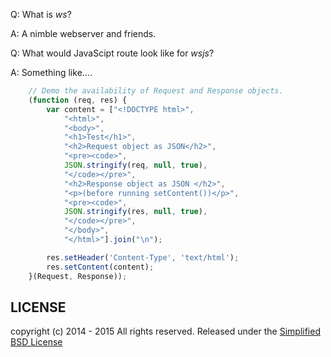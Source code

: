 
Q: What is _ws_?

A: A nimble webserver and friends.

Q: What would JavaScipt route look like for _wsjs_?

A: Something like....

```JavaScript
    // Demo the availability of Request and Response objects.
    (function (req, res) {
        var content = ["<!DOCTYPE html>",
            "<html>",
            "<body>",
            "<h1>Test</h1>",
            "<h2>Request object as JSON</h2>",
            "<pre><code>",
            JSON.stringify(req, null, true),
            "</code></pre>",
            "<h2>Response object as JSON </h2>",
            "<p>(before running setContent())</p>",
            "<pre><code>",
            JSON.stringify(res, null, true),
            "</code></pre>",
            "</body>",
            "</html>"].join("\n");

        res.setHeader('Content-Type', 'text/html');
        res.setContent(content);
    }(Request, Response));
```

## LICENSE

copyright (c) 2014 - 2015 All rights reserved.
Released under the [Simplified BSD License](http://opensource.org/licenses/bsd-license.php)


